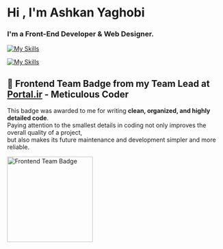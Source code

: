 
<h1 align="left">Hi , I'm Ashkan Yaghobi</h1>
<h3 align="left">I'm a Front-End Developer & Web Designer.</h3>

[![My Skills](https://skillicons.dev/icons?i=html,css,scss,js,ts,bootstrap,jquery,react,nextjs,redux,github,wordpress,materialui,tailwind&perline=15)](https://skillicons.dev)

[![My Skills](https://skillicons.dev/icons?i=illustrator,photoshop,xd,figma)](https://skillicons.dev)

## 🏅 Frontend Team Badge from my Team Lead at [Portal.ir](https://www.portal.ir/) - Meticulous Coder 

This badge was awarded to me for writing **clean, organized, and highly detailed code**.  
Paying attention to the smallest details in coding not only improves the overall quality of a project,  
but also makes its future maintenance and development simpler and more reliable.

<img src="https://github.com/user-attachments/assets/ac4bbdef-1e71-4914-935b-858cccb0df68" alt="Frontend Team Badge" width="200" height="200" />

